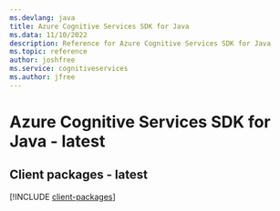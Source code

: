 ```yaml
---
ms.devlang: java
title: Azure Cognitive Services SDK for Java
ms.data: 11/10/2022
description: Reference for Azure Cognitive Services SDK for Java
ms.topic: reference
author: joshfree
ms.service: cognitiveservices
ms.author: jfree
---
```

# Azure Cognitive Services SDK for Java - latest

## Client packages - latest
[!INCLUDE [client-packages](cognitive-services-client-index.md)]